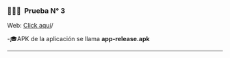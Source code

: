 ### 👨🏻‍💻 &nbsp;Prueba N° 3
<p>Web: <a href="https://sites.google.com/view/registrapp-duoc">Click aquí</a>/</p>
<p>-🎓APK de la aplicación se llama <b>app-release.apk</b> </p>

<hr>
